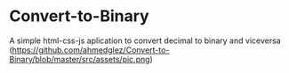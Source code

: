 # Convert-to-Binary
A simple html-css-js aplication to convert decimal to binary and viceversa
(https://github.com/ahmedglez/Convert-to-Binary/blob/master/src/assets/pic.png)
